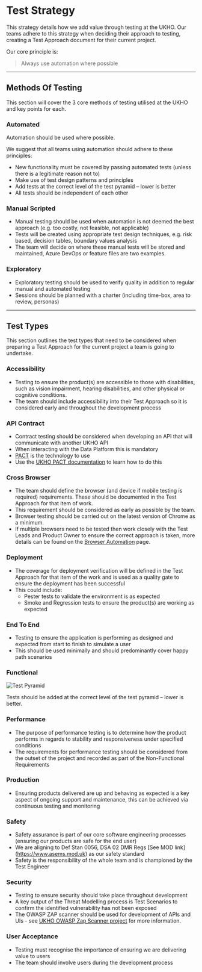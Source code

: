 # Test Strategy

This strategy details how we add value through testing at the UKHO. Our teams adhere to this strategy when deciding their approach to testing, creating a Test Approach document for their current project.

Our core principle is:

> Always use automation where possible

---

## Methods Of Testing

This section will cover the 3 core methods of testing utilised at the UKHO and key points for each.

### Automated

Automation should be used where possible.

We suggest that all teams using automation should adhere to these principles:

* New functionality must be covered by passing automated tests (unless there is a legitimate reason not to)
* Make use of test design patterns and principles
* Add tests at the correct level of the test pyramid – lower is better
* All tests should be independent of each other

### Manual Scripted

* Manual testing should be used when automation is not deemed the best approach (e.g. too costly, not feasible, not applicable)
* Tests will be created using appropriate test design techniques, e.g. risk based, decision tables, boundary values analysis
* The team will decide on where these manual tests will be stored and maintained, Azure DevOps or feature files are two examples.

### Exploratory

* Exploratory testing should be used to verify quality in addition to regular manual and automated testing
* Sessions should be planned with a charter (including time-box, area to review, personas)

---

## Test Types

This section outlines the test types that need to be considered when preparing a Test Approach for the current project a team is going to undertake.

### Accessibility

* Testing to ensure the product(s) are accessible to those with disabilities, such as vision impairment, hearing disabilities, and other physical or cognitive conditions.
* The team should include accessibility into their Test Approach so it is considered early and throughout the development process

### API Contract

* Contract testing should be considered when developing an API that will communicate with another UKHO API
* When interacting with the Data Platform this is mandatory
* [PACT](https://docs.pact.io/) is the technology to use
* Use the [UKHO PACT documentation](https://docs.data.ukho.gov.uk/testing/pact/introduction/) to learn how to do this

### Cross Browser

* The team should define the browser (and device if mobile testing is required) requirements. These should be documented in the Test Approach for that item of work.
* This requirement should be considered as early as possible by the team.
* Browser testing should be carried out on the latest version of Chrome as a minimum.
* If multiple browsers need to be tested then work closely with the Test Leads and Product Owner to ensure the correct approach is taken, more details can be found on the [Browser Automation](./browser-automation.md) page.

### Deployment

* The coverage for deployment verification will be defined in the Test Approach for that item of the work and is used as a quality gate to ensure the deployment has been successful
* This could include:
  * Pester tests to validate the environment is as expected
  * Smoke and Regression tests to ensure the product(s) are working as expected

### End To End

* Testing to ensure the application is performing as designed and expected from start to finish to simulate a user
* This should be used minimally and should predominantly cover happy path scenarios

### Functional

![Test Pyramid](images/test-pyramid.png)

Tests should be added at the correct level of the test pyramid – lower is better.

### Performance

* The purpose of performance testing is to determine how the product performs in regards to stability and responsiveness under specified conditions
* The requirements for performance testing should be considered from the outset of the project and recorded as part of the Non-Functional Requirements

### Production

* Ensuring products delivered are up and behaving as expected is a key aspect of ongoing support and maintenance, this can be achieved via continuous testing and monitoring

### Safety

* Safety assurance is part of our core software engineering processes (ensuring our products are safe for the end user)
* We are aligning to Def Stan 0056, DSA 02 DMR Regs [See MOD link] (https://www.asems.mod.uk) as our safety standard
* Safety is the responsibility of the whole team and is championed by the Test Engineer

### Security

* Testing to ensure security should take place throughout development
* A key output of the Threat Modelling process is Test Scenarios to confirm the identified vulnerability has not been exposed
* The OWASP ZAP scanner should be used for development of APIs and UIs - see [UKHO OWASP Zap Scanner project](https://github.com/UKHO/owasp-zap-scan) for more information.

### User Acceptance

* Testing must recognise the importance of ensuring we are delivering value to users
* The team should involve users during the development process
